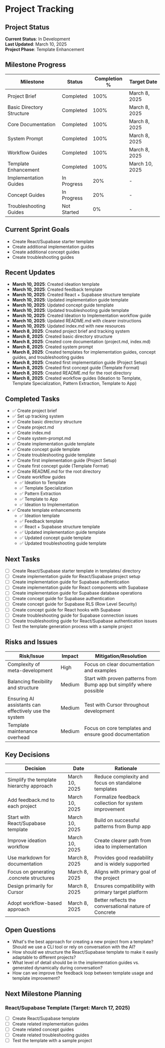# Project Tracking

## Project Status

**Current Status**: In Development  
**Last Updated**: March 10, 2025  
**Project Phase**: Template Enhancement

## Milestone Progress

| Milestone | Status | Completion % | Target Date |
|-----------|--------|--------------|------------|
| Project Brief | Completed | 100% | March 8, 2025 |
| Basic Directory Structure | Completed | 100% | March 8, 2025 |
| Core Documentation | Completed | 100% | March 8, 2025 |
| System Prompt | Completed | 100% | March 8, 2025 |
| Workflow Guides | Completed | 100% | March 8, 2025 |
| Template Enhancement | Completed | 100% | March 10, 2025 |
| Implementation Guides | In Progress | 20% | - |
| Concept Guides | In Progress | 20% | - |
| Troubleshooting Guides | Not Started | 0% | - |

## Current Sprint Goals

- Create React/Supabase starter template
- Create additional implementation guides
- Create additional concept guides
- Create troubleshooting guides

## Recent Updates

- **March 10, 2025**: Created ideation template
- **March 10, 2025**: Created feedback template
- **March 10, 2025**: Created React + Supabase structure template
- **March 10, 2025**: Updated implementation guide template
- **March 10, 2025**: Updated concept guide template
- **March 10, 2025**: Updated troubleshooting guide template
- **March 10, 2025**: Created Ideation to Implementation workflow guide
- **March 10, 2025**: Updated README.md with clearer instructions
- **March 10, 2025**: Updated index.md with new resources
- **March 8, 2025**: Created project brief and tracking system
- **March 8, 2025**: Created basic directory structure
- **March 8, 2025**: Created core documentation (project.md, index.md)
- **March 8, 2025**: Created system prompt
- **March 8, 2025**: Created templates for implementation guides, concept guides, and troubleshooting guides
- **March 8, 2025**: Created first implementation guide (Project Setup)
- **March 8, 2025**: Created first concept guide (Template Format)
- **March 8, 2025**: Created README.md for the root directory
- **March 8, 2025**: Created workflow guides (Ideation to Template, Template Specialization, Pattern Extraction, Template to App)

## Completed Tasks

- ✅ Create project brief
- ✅ Set up tracking system
- ✅ Create basic directory structure
- ✅ Create project.md
- ✅ Create index.md
- ✅ Create system-prompt.md
- ✅ Create implementation guide template
- ✅ Create concept guide template
- ✅ Create troubleshooting guide template
- ✅ Create first implementation guide (Project Setup)
- ✅ Create first concept guide (Template Format)
- ✅ Create README.md for the root directory
- ✅ Create workflow guides
  - ✅ Ideation to Template
  - ✅ Template Specialization
  - ✅ Pattern Extraction
  - ✅ Template to App
  - ✅ Ideation to Implementation
- ✅ Create template enhancements
  - ✅ Ideation template
  - ✅ Feedback template
  - ✅ React + Supabase structure template
  - ✅ Updated implementation guide template
  - ✅ Updated concept guide template
  - ✅ Updated troubleshooting guide template

## Next Tasks

- [ ] Create React/Supabase starter template in templates/ directory
- [ ] Create implementation guide for React/Supabase project setup
- [ ] Create implementation guide for Supabase authentication
- [ ] Create implementation guide for React components with Supabase
- [ ] Create implementation guide for Supabase database operations
- [ ] Create concept guide for Supabase authentication
- [ ] Create concept guide for Supabase RLS (Row Level Security)
- [ ] Create concept guide for React hooks with Supabase
- [ ] Create troubleshooting guide for Supabase connection issues
- [ ] Create troubleshooting guide for React/Supabase authentication issues
- [ ] Test the template generation process with a sample project

## Risks and Issues

| Risk/Issue | Impact | Mitigation/Resolution |
|------------|--------|------------------------|
| Complexity of meta-development | High | Focus on clear documentation and examples |
| Balancing flexibility and structure | Medium | Start with proven patterns from Bump app but simplify where possible |
| Ensuring AI assistants can effectively use the system | Medium | Test with Cursor throughout development |
| Template maintenance overhead | Medium | Focus on core templates and ensure good documentation |

## Key Decisions

| Decision | Date | Rationale |
|----------|------|-----------|
| Simplify the template hierarchy approach | March 10, 2025 | Reduce complexity and focus on standalone templates |
| Add feedback.md to each project | March 10, 2025 | Formalize feedback collection for system improvement |
| Start with React/Supabase template | March 10, 2025 | Build on successful patterns from Bump app |
| Improve ideation workflow | March 10, 2025 | Create clearer path from idea to implementation |
| Use markdown for documentation | March 8, 2025 | Provides good readability and is widely supported |
| Focus on generating .concrete structures | March 8, 2025 | Aligns with primary goal of the project |
| Design primarily for Cursor | March 8, 2025 | Ensures compatibility with primary target platform |
| Adopt workflow-based approach | March 8, 2025 | Better reflects the conversational nature of Concrete |

## Open Questions

- What's the best approach for creating a new project from a template? Should we use a CLI tool or rely on conversation with the AI?
- How should we structure the React/Supabase template to make it easily adaptable to different projects?
- What level of detail should be in the implementation guides vs. generated dynamically during conversation?
- How can we improve the feedback loop between template usage and template improvement?

## Next Milestone Planning

### React/Supabase Template (Target: March 17, 2025)

- [ ] Create React/Supabase template
- [ ] Create related implementation guides
- [ ] Create related concept guides
- [ ] Create related troubleshooting guides
- [ ] Test the template with a sample project 
